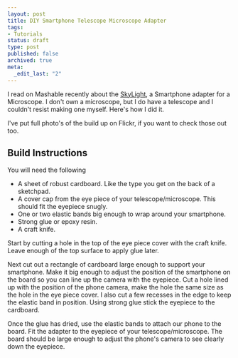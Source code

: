 ```yaml
---
layout: post
title: DIY Smartphone Telescope Microscope Adapter
tags:
- Tutorials
status: draft
type: post
published: false
archived: true
meta:
  _edit_last: "2"
---
```

I read on Mashable recently about the <a href="http://mashable.com/2012/01/05/skylight/" target="_blank">SkyLight</a>, a Smartphone adapter for a Microscope. I don't own a microscope, but I do have a telescope and I couldn't resist making one myself. Here's how I did it.

I've put full photo's of the build up on Flickr, if you want to check those out too.

<h2>Build Instructions</h2>

You will need the following
<ul>
	<li>A sheet of robust cardboard. Like the type you get on the back of a sketchpad.</li>
	<li>A cover cap from the eye piece of your telescope/microscope. This should fit the eyepiece snugly.</li>
	<li>One or two elastic bands big enough to wrap around your smartphone.</li>
	<li>Strong glue or epoxy resin.</li>
	<li>A craft knife.</li>
</ul>

Start by cutting a hole in the top of the eye piece cover with the craft knife. Leave enough of the top surface to apply glue later.

Next cut out a rectangle of cardboard large enough to support your smartphone. Make it big enough to adjust the position of the smartphone on the board so you can line up the camera with the eyepiece. Cut a hole lined up with the position of the phone camera, make the hole the same size as the hole in the eye piece cover. I also cut a few recesses in the edge to keep the elastic band in position. Using strong glue stick the eyepiece to the cardboard.

Once the glue has dried, use the elastic bands to attach our phone to the board. Fit the adapter to the eyepiece of your telescope/microscope. The board should be large enough to adjust the phone's camera to see clearly down the eyepiece.
